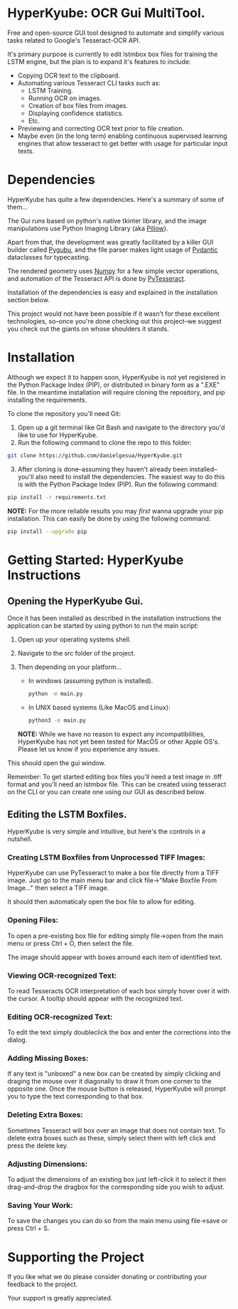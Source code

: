 # HyperKyube: OCR Gui MultiTool.

Free and open-source GUI tool designed to automate and simplify
various tasks related to Google's Tesseract-OCR API. 

It's primary purpose is currently to edit lstmbox box files for training the LSTM engine, but the plan is to expand it's features to include:

* Copying OCR text to the clipboard.
* Automating various Tesseract CLI tasks such as:
  * LSTM Training.
  * Running OCR on images.
  * Creation of box files from images.
  * Displaying confidence statistics.
  * Etc.
* Previewing and correcting OCR text prior to file creation.
* Maybe even (in the long term) enabling continuous supervised learning engines that allow tesseract to get better with usage for particular input texts. 

# Dependencies

HyperKyube has quite a few dependencies. Here's a summary of some of them...

The Gui runs based on python's native tkinter library, and the image manipulations use Python Imaging Library (aka [Pillow](https://github.com/python-pillow/Pillow)).

Apart from that, the development was greatly facilitated by a killer GUI builder called [Pygubu](https://github.com/alejandroautalan/pygubu), and the file parser makes light usage of [Pydantic](https://github.com/samuelcolvin/pydantic) dataclasses for typecasting.

The rendered geometry uses [Numpy](https://pypi.org/project/numpy/) for a few simple vector operations, and automation of the Tesseract API is done by [PyTesseract](https://pypi.org/project/pytesseract/).

Installation of the dependencies is easy and explained in the installation section below. 

This project would not have been possible if it wasn't for these excellent technologies, so&ndash;once you're done checking out this project&ndash;we suggest you check out the giants on whose shoulders it stands. 

# Installation

Although we expect it to happen soon, HyperKyube is not yet registered in the Python Package Index (PIP), or distributed in binary form as a ".EXE" file. In the meantime installation will require cloning the repository, and pip installing the requirements.

To clone the repository you'll need Git:

1) Open up a git terminal like Git Bash and navigate to the directory you'd like to use for HyperKyube.
2) Run the following command to clone the repo to this folder:

```bash
git clone https://github.com/danielgesua/HyperKyube.git
```

3) After cloning is done&ndash;assuming they haven't already been installed&ndash;you'll also need to install the dependencies. The easiest way to do this is with the Python Package Index (PIP). Run the following command:

```bash
pip install -r requirements.txt
```
  **NOTE:** For the more reliable results you may *first* wanna upgrade your pip installation. This can easily be done by using the following command:

```bash
pip install --upgrade pip
```

# Getting Started: HyperKyube Instructions

## Opening the HyperKyube Gui.

Once it has been installed as described in the installation instructions the application can be started by using python to run the main script:

1) Open up your operating systems shell.
2) Navigate to the src folder of the project.
3) Then depending on your platform...
   * In windows (assuming python is installed). 
        ```bash
        python -m main.py
        ```

   * In UNIX based systems (Like MacOS and Linux):
        ```bash
        python3 -m main.py
        ```

    **NOTE:** While we have no reason to expect any incompatibilities, HyperKyube has not yet been tested for MacOS or other Apple OS's. Please let us know if you experience any issues.

This should open the gui window. 

Remember: To get started editing box files you'll need a test image in .tiff format and you'll need an lstmbox file. This can be created using tesseract on the CLI or you can create one using our GUI as described below.

## Editing the LSTM Boxfiles.
HyperKyube is very simple and intuitive, but here's the controls in a nutshell.

### Creating LSTM Boxfiles from Unprocessed TIFF Images:
HyperKyube can use PyTesseract to make a box file directly from a TIFF image. Just go to the main menu
bar and click file->"Make Boxfile From Image..." then select a TIFF image.

It should then automaticaly open the box file to allow for editing.

### Opening Files:
To open a pre-existing box file for editing simply file->open from the main menu or press Ctrl + O, then select the file. 

The image should appear with boxes arround each item of identified text. 

### Viewing OCR-recognized Text:
To read Tesseracts OCR interpretation of each box simply hover over it with the cursor. A tooltip should appear with the recognized text.

### Editing OCR-recognized Text:
To edit the text simply doubleclick the box and enter the corrections into the dialog.

### Adding Missing Boxes:
If any text is "unboxed" a new box can be created by simply clicking and draging the mouse over it diagonally to draw it from one corner to the opposite one. Once the mouse button is released, HyperKyube will prompt you to type the text corresponding to that box.

### Deleting Extra Boxes:
Sometimes Tesseract will box over an image that does not contain text. To delete extra boxes such as these, simply select them with left click and press the delete key.

### Adjusting Dimensions:
To adjust the dimensions of an existing box just left-click it to select it then drag-and-drop the dragbox for the corresponding side you wish to adjust.

### Saving Your Work:
To save the changes you can do so from the main menu using file->save or press Ctrl + S. 

# Supporting the Project

If you like what we do please consider donating or contributing your feedback to the project.

Your support is greatly appreciated.


